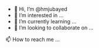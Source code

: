 - 👋 Hi, I’m @hmjubayed
- 👀 I’m interested in ...
- 🌱 I’m currently learning ...
- 💞️ I’m looking to collaborate on ...

<p pin="68596077">📫 How to reach me ...</p>
